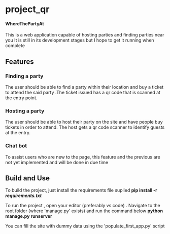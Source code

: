 # project_qr

#### WhereThePartyAt

This is a web application capable of hosting parties and finding parties near you 
It is still in its development stages but I hope to get it running when complete

## Features 
### Finding a party
The user should be able to find a party within their location and buy a ticket
to attend the said party .The ticket issued has a qr code that is scanned 
at the entry point.

### Hosting a party
The user should be able to host their party on the site and have people buy tickets
in order to attend. The host gets a qr code scanner to identify guests at the entry.

### Chat bot
To assist users who are new to the page, this feature and the previous are not yet implemented and will be done in due time

## Build and Use
To build the project, just install the requirements file suplied 
**pip install -r _requirements.txt_**

To run the project , open your editor (preferably vs code) . Navigate to the root folder (where 'manage.py' exists) and run the command below
**python manage.py runserver**

You can fill the site with dummy data using the 'populate_first_app.py' script
